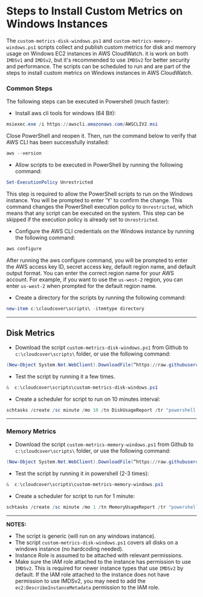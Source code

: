 # Steps to Install Custom Metrics on Windows Instances

The `custom-metrics-disk-windows.ps1` and `custom-metrics-memory-windows.ps1` scripts collect and publish custom metrics for disk and memory usage on Windows EC2 instances in AWS CloudWatch. it is work on both `IMDSv1` and `IMDSv2`, but it's recommended to use `IMDSv2` for better security and performance. The scripts can be scheduled to run and are part of the steps to install custom metrics on Windows instances in AWS CloudWatch.

### Common Steps
The following steps can be executed in Powershell (much faster): 

* Install aws cli tools for windows (64 Bit):
```powershell
msiexec.exe /i https://awscli.amazonaws.com/AWSCLIV2.msi
```

Close PowerShell and reopen it. Then, run the command below to verify that AWS CLI has been successfully installed:

```powershell
aws --version
```

* Allow scripts to be executed in PowerShell by running the following command:

```powershell
Set-ExecutionPolicy Unrestricted
```
This step is required to allow the PowerShell scripts to run on the Windows instance. You will be prompted to enter 'Y' to confirm the change. This command changes the PowerShell execution policy to `Unrestricted`, which means that any script can be executed on the system. This step can be skipped if the execution policy is already set to `Unrestricted`.

* Configure the AWS CLI credentials on the Windows instance by running the following command:
```powershell
aws configure
```
After running the aws configure command, you will be prompted to enter the AWS access key ID, secret access key, default region name, and default output format.
You can enter the correct region name for your AWS account. For example, if you want to use the `us-west-2` region, you can enter `us-west-2` when prompted for the default region name.

* Create a directory for the scripts by running the following command:
```powershell
new-item c:\cloudcover\scripts\ -itemtype directory
```

---
## Disk Metrics
* Download the script `custom-metrics-disk-windows.ps1` from Github to `c:\cloudcover\scripts\` folder, or use the following command:
```powershell
(New-Object System.Net.WebClient).DownloadFile(“https://raw.githubusercontent.com/cldcvr/automate-custom-metrics-installation/main/Windows/custom-metrics-disk-windows.ps1”,”c:\cloudcover\scripts\custom-metrics-disk-windows.ps1")
```

* Test the script by running it a few times.
```powershell
&  c:\cloudcover\scripts\custom-metrics-disk-windows.ps1
```

* Create a scheduler for script to run on 10 minutes interval:
```powershell
schtasks /create /sc minute /mo 10 /tn DiskUsageReport /tr "powershell.exe -WindowStyle Hidden -NoLogo -File c:\cloudcover\scripts\custom-metrics-disk-windows.ps1"
```

---
### Memory Metrics
* Download the script `custom-metrics-memory-windows.ps1` from Github to `c:\cloudcover\scripts\` folder, or use the following command:
```powershell
(New-Object System.Net.WebClient).DownloadFile(“https://raw.githubusercontent.com/cldcvr/automate-custom-metrics-installation/main/Windows/custom-metrics-memory-windows.ps1”,”c:\cloudcover\scripts\custom-metrics-memory-windows.ps1")
```

* Test the script by running it in powershell (2-3 times):
```powershell
&  c:\cloudcover\scripts\custom-metrics-memory-windows.ps1
```

* Create a scheduler for script to run for 1 minute:
```powershell
schtasks /create /sc minute /mo 1 /tn MemoryUsageReport /tr "powershell.exe -WindowStyle Hidden -NoLogo -File c:\cloudcover\scripts\custom-metrics-memory-windows.ps1"
```

---
**NOTES:**
* The script is generic (will run on any windows instance).
* The script `custom-metrics-disk-windows.ps1` covers all disks on a windows instance (no hardcoding needed).
* Instance Role is assumed to be attached with relevant permissions.
* Make sure the IAM role attached to the instance has permission to use `IMDSv2`. This is required for newer instance types that use `IMDSv2` by default. If the IAM role attached to the instance does not have permission to use IMDSv2, you may need to add the `ec2:DescribeInstanceMetadata` permission to the IAM role.
